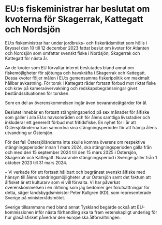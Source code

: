 # EU:s fiskeministrar har beslutat om kvoterna för Skagerrak, Kattegatt och Nordsjön

EU:s fiskeministrar har under jordbruks- och fiskerådsmötet som hölls i Bryssel den 10 till 12 december 2023 fattat beslut om kvoter för Atlanten och Nordsjön som omfattar svenskt fiske i Nordsjön, Skagerrak och Kattegatt för nästa år.

Av de kvoter som EU förvaltar internt beslutades bland annat om fiskemöjligheter för sjötunga och havskräfta i Skagerrak och Kattegatt. Dessa kvoter följer målen i EU:s gemensamma fiskeripolitik om maximalt hållbar avkastning. För torsk i Kattegatt råder fortsatt förbud mot riktat fiske och krav på kameraövervakning och redskapsbegränsningar givet beståndssituationen för torsken.

Som en del av överenskommelsen ingår även bevarandeåtgärder för ål.

Beslutet innebär en fortsatt stängningsperiod på sex månader för ålfiske som gäller i alla EU:s havsområden och för ålens samtliga livsstadier och inkluderar ett generellt förbud mot fritidsfiske. En nyhet för i år att Östersjöländerna kan samordna sina stängningsperioder för att främja ålens utvandring ur Östersjön.

För det fall Östersjöländerna inte skulle komma överens om respektive stängningsperioder innan 1 mars 2024, ska stängningsperioden gälla från och med den 15 september 2024 till den 15 mars 2025 i Östersjön, Skagerrak och Kattegatt. Nuvarande stängningsperiod i Sverige gäller från 1 oktober 2023 till 31 mars 2024.

– Vi verkade för ett fortsatt hållbart och begränsat svenskt ålfiske med hänsyn till ålens vandringsmöjligheter ut ur Östersjön samt det faktum att ålfisket är ett kulturarv som vi vill förvalta. Vi har påverkat överenskommelsen i en riktning som jag bedömer ger förutsättningar för detta, säger landsbygdsminister Peter Kullgren (KD), som representerade Sverige på ministerrådsmötet.

Sverige tillsammans med bland annat Tyskland begärde också att EU-kommissionen inför nästa förhandling ska ta fram vetenskapligt underlag för hur glasålsfisket påverkar den europeiska ålförvaltningen.
